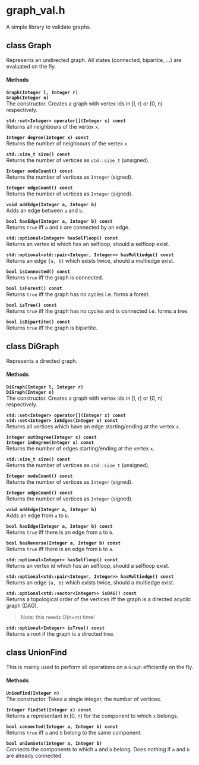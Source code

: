 # graph_val.h
A simple library to validate graphs.

## class Graph
Represents an undirected graph.
All states (connected, bipartite, ...) are evaluated on the fly.

#### Methods
**`Graph(Integer l, Integer r)`**  
**`Graph(Integer n)`**  
The constructor.
Creates a graph with vertex ids in [l, r) or [0, n) respectively.

**`std::set<Integer> operator[](Integer x) const`**  
Returns all neighbours of the vertex `x`.

**`Integer degree(Integer x) const`**  
Returns the number of neighbours of the vertex `x`.

**`std::size_t size() const`**  
Returns the number of vertices as `std::size_t` (unsigned).

**`Integer nodeCount() const`**  
Returns the number of vertices as `Integer` (signed).

**`Integer edgeCount() const`**  
Returns the number of vertices as `Integer` (signed).

**`void addEdge(Integer a, Integer b)`**  
Adds an edge between `a` and `b`.

**`bool hasEdge(Integer a, Integer b) const`**  
Returns `true` iff `a` and `b` are connected by an edge.

**`std::optional<Integer> hasSelfloop() const`**  
Returns an vertex id which has an selfloop, should a selfloop exist.

**`std::optional<std::pair<Integer, Integer>> hasMultiedge() const`**  
Returns an edge `{a, b}` which exists twice, should a multiedge exist.

**`bool isConnected() const`**  
Returns `true` iff the graph is connected.

**`bool isForest() const`**  
Returns `true` iff the graph has no cycles i.e. forms a forest.

**`bool isTree() const`**  
Returns `true` iff the graph has no cycles and is connected i.e. forms a tree.

**`bool isBipartite() const`**  
Returns `true` iff the graph is bipartite.


## class DiGraph
Represents a directed graph.

#### Methods
**`DiGraph(Integer l, Integer r)`**  
**`DiGraph(Integer n)`**  
The constructor.
Creates a graph with vertex ids in [l, r) or [0, n) respectively.

**`std::set<Integer> operator[](Integer x) const`**  
**`std::set<Integer> inEdges(Integer x) const`**  
Returns all vertices which have an edge starting/ending at the vertex `x`.

**`Integer outDegree(Integer x) const`**  
**`Integer inDegree(Integer x) const`**  
Returns the number of edges starting/ending at the vertex `x`.

**`std::size_t size() const`**  
Returns the number of vertices as `std::size_t` (unsigned).

**`Integer nodeCount() const`**  
Returns the number of vertices as `Integer` (signed).

**`Integer edgeCount() const`**  
Returns the number of vertices as `Integer` (signed).

**`void addEdge(Integer a, Integer b)`**  
Adds an edge from `a` to `b`.

**`bool hasEdge(Integer a, Integer b) const`**  
Returns `true` iff there is an edge from `a` to `b`.

**`bool hasReverse(Integer a, Integer b) const`**  
Returns `true` iff there is an edge from `b` to `a`.

**`std::optional<Integer> hasSelfloop() const`**  
Returns an vertex id which has an selfloop, should a selfloop exist.

**`std::optional<std::pair<Integer, Integer>> hasMultiedge() const`**  
Returns an edge `{a, b}` which exists twice, should a multiedge exist.

**`std::optional<std::vector<Integer>> isDAG() const`**  
Returns a topological order of the vertices iff the graph is a directed acyclic graph (DAG).
> Note: this needs O(n+m) time!

**`std::optional<Integer> isTree() const`**  
Returns a root if the graph is a directed tree.


## class UnionFind
This is mainly used to perform all operations on a `Graph` efficiently on the fly.
#### Methods
**`UnionFind(Integer n)`**  
The constructor.
Takes a single integer, the number of vertices.

**`Integer findSet(Integer x) const`**  
Returns a representant in [0, n) for the component to which `x` belongs.

**`bool connected(Integer a, Integer b) const`**  
Returns `true` iff `a` and `b` belong to the same component.

**`bool unionSets(Integer a, Integer b)`**  
Connects the components to which `a` and `b` belong.
Does nothing if `a` and `b` are already connected.
